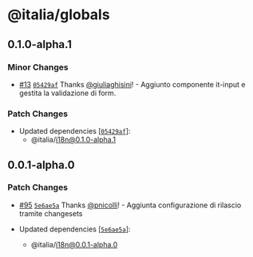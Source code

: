 # @italia/globals

## 0.1.0-alpha.1

### Minor Changes

- [#13](https://github.com/italia/dev-kit-italia/pull/13) [`05429af`](https://github.com/italia/dev-kit-italia/commit/05429af9465b4af9b8301fc60691263dffcc00d7) Thanks [@giuliaghisini](https://github.com/giuliaghisini)! - Aggiunto componente it-input e gestita la validazione di form.

### Patch Changes

- Updated dependencies [[`05429af`](https://github.com/italia/dev-kit-italia/commit/05429af9465b4af9b8301fc60691263dffcc00d7)]:
  - @italia/i18n@0.1.0-alpha.1

## 0.0.1-alpha.0

### Patch Changes

- [#95](https://github.com/italia/dev-kit-italia/pull/95) [`5e6ae5a`](https://github.com/italia/dev-kit-italia/commit/5e6ae5ae7ef1aad2c6e7871d91b4aec94ee5a6c3) Thanks [@pnicolli](https://github.com/pnicolli)! - Aggiunta configurazione di rilascio tramite changesets

- Updated dependencies [[`5e6ae5a`](https://github.com/italia/dev-kit-italia/commit/5e6ae5ae7ef1aad2c6e7871d91b4aec94ee5a6c3)]:
  - @italia/i18n@0.0.1-alpha.0
